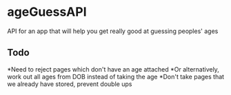 # ageGuessAPI

API for an app that will help you get really good at guessing peoples' ages

## Todo

*Need to reject pages which don't have an age attached
*Or alternatively, work out all ages from DOB instead of taking the age
*Don't take pages that we already have stored, prevent double ups
